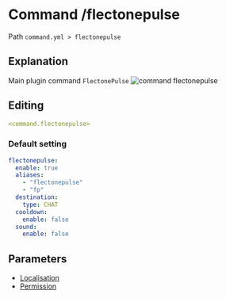# Command /flectonepulse
Path `command.yml > flectonepulse`

## Explanation
Main plugin command `FlectonePulse`
![command flectonepulse](/commandflectonepulse.png)


## Editing
```yaml
<command.flectonepulse>
```

### Default setting
```yaml
flectonepulse:
  enable: true
  aliases:
    - "flectonepulse"
    - "fp"
  destination:
    type: CHAT
  cooldown:
    enable: false
  sound:
    enable: false
```

## Parameters

- [Localisation](/docs/localizations/ru_ru/command/flectonepulse/)
- [Permission](/docs/permission/command/flectonepulse/)

<!--@include: @/parts/enable.md-->
<!--@include: @/parts/aliases.md-->
<!--@include: @/parts/destination.md-->
<!--@include: @/parts/cooldown.md-->
<!--@include: @/parts/sound.md-->
